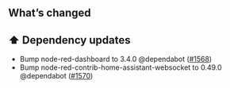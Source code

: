 ## What’s changed

## ⬆️ Dependency updates

- Bump node-red-dashboard to 3.4.0 @dependabot ([#1568](https://github.com/hassio-addons/addon-node-red/pull/1568))
- Bump node-red-contrib-home-assistant-websocket to 0.49.0 @dependabot ([#1570](https://github.com/hassio-addons/addon-node-red/pull/1570))
